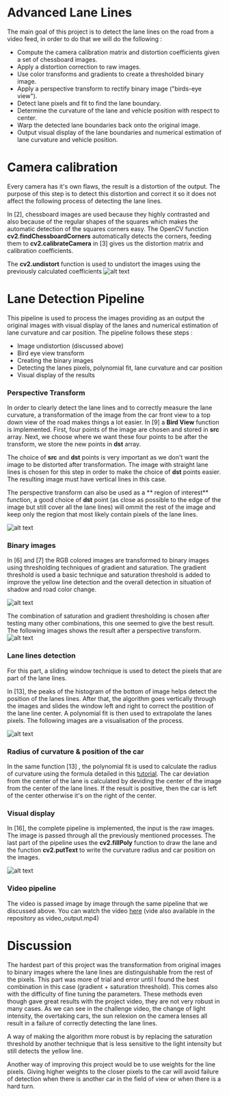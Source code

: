 
# Advanced Lane Lines


The main goal of this project is to detect the lane lines on the road from a video feed, in order to do that we will do the following :



* Compute the camera calibration matrix and distortion coefficients given a set of chessboard images.
* Apply a distortion correction to raw images.
* Use color transforms and gradients to create a thresholded binary image.
* Apply a perspective transform to rectify binary image ("birds-eye view").
* Detect lane pixels and fit to find the lane boundary.
* Determine the curvature of the lane and vehicle position with respect to center.
* Warp the detected lane boundaries back onto the original image.
* Output visual display of the lane boundaries and numerical estimation of lane curvature and vehicle position.

# Camera calibration

Every camera has it's own flaws, the result is a distortion of the output. The purpose of this step is to detect this distortion and correct it so it does not affect the following process of detecting the lane lines.


In [2], chessboard images are used because they highly contrasted and also because of the regular shapes of the squares which makes the automatic detection of the squares corners easy. The OpenCV function **cv2.findChessboardCorners** automatically detects the corners, feeding them to **cv2.calibrateCamera** in [3] gives us the distortion matrix and calibration coefficients.

The **cv2.undistort** function is used to undistort the images using the previously calculated coefficients
![alt text](output_images\undistortion.png "Undistortion")

# Lane Detection Pipeline

This pipeline is used to process the images providing as an output the original images with visual display of the lanes and numerical estimation of lane curvature and car position. The pipeline follows these steps :
* Image undistortion (discussed above)
* Bird eye view transform
* Creating the binary images
* Detecting the lanes pixels, polynomial fit, lane curvature and car position
* Visual display of the results

### Perspective Transform

In order to clearly detect the lane lines and to correctly measure the lane curvature, a transformation of the image from the car front view to a top down view of the road makes things a lot easier. In [9] a **Bird View** function is implemented. First, four points of the image are chosen and stored in **src** array. Next, we choose where we want these four points to be after the transform, we store the new points in **dst** array. 

The choice of **src** and **dst** points is very important as we don't want the image to be distorted after transformation. The image with straight lane lines is chosen for this step in order to make the choice of **dst** points easier. The resulting image must have vertical lines in this case.

The perspective transform can also be used as a ** region of interest** function, a good choice of **dst** point (as close as possible to the edge of the image but still cover all the lane lines) will ommit the rest of the image and keep only the region that most likely contain pixels of the lane lines.

![alt text](output_images\bird_view.png "Bird View")

### Binary images

In [6] and [7] the RGB colored images are transformed to binary images using thresholding techniques of gradient and saturation. The gradient threshold is used a basic technique and saturation threshold is added to improve the yellow line detection and the overall detection in situation of shadow and road color change.  

![alt text](output_images\sobel_hls.png "thresholding")

The combination of saturation and gradient thresholding is chosen after testing many other combinations, this one seemed to give the best result. The following images shows the result after a perspective transform.
![alt text](output_images\preprocess.png "binary")

### Lane lines detection


For this part, a sliding window technique is used to detect the pixels that are part of the lane lines.

In [13], the peaks of the histogram of the bottom of image helps detect the position of the lanes lines. After that, the algorithm goes vertically through the images and slides the window left and right to correct the postition of the lane line center. A polynomial fit is then used to extrapolate the lanes pixels. The following images are a visualisation of the process.


![alt text](output_images\sliding.png "Sliding window")

### Radius of curvature & position of the car

In the same function [13] , the polynomial fit is used to calculate the radius of curvature using the formula detailed in this [tutorial](https://www.intmath.com/applications-differentiation/8-radius-curvature.php "Radius of curvature tutorial"). The car deviation from the center of the lane is calculated by deviding the center of the image from the center of the lane lines. If the result is positive, then the car is left of the center otherwise it's on the right of the center.

### Visual display

In [16], the complete pipeline is implemented, the input is the raw images. The image is passed through all the previously mentioned processes. The last part of the pipeline uses the **cv2.fillPoly** function to draw the lane and the function **cv2.putText** to write the curvature radius and car position on the images.

![alt text](output_images\final.png "Final result")

### Video pipeline

The video is passed image by image through the same pipeline that we discussed above. You can watch the video [here](video_output.mp4 "Output video")  (vide also available in the repository as video_output.mp4)

# Discussion

The hardest part of this project was the transformation from original images to binary images where the lane lines are distinguishable from the rest of the pixels. This part was more of trial and error until I found the best combination in this case (gradient + saturation threshold). This comes also with the difficulty of fine tuning the parameters. These methods even though gave great results with the project video, they are not very robust in many cases. As we can see in the challenge video, the change of light intensity, the overtaking cars, the sun relexion on the camera lenses all result in a failure of correctly detecting the lane lines. 

A way of making the algorithm more robust is by replacing the saturation threshold by another technique that is less sensitive to the light intensity but still detects the yellow line.

Another way of improving this project would be to use weights for the line pixels. Giving higher weights to the closer pixels to the car will avoid failure of detection when there is another car in the field of view or when there is a hard turn.
